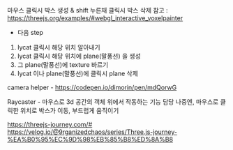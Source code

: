 마우스 클릭시 박스 생성 & shift 누른채 클릭시 박스 삭제
참고 : https://threejs.org/examples/#webgl_interactive_voxelpainter

* 다음 step 
1. lycat 클릭시 해당 위치 알아내기
2. lycat 클릭시 해당 위치에 plane(말풍선) 을 생성
3. 그 plane(말풍선)에 texture 바르기
4. lycat 이나 plane(말풍선)에 클릭시 plane 삭제

camera helper - https://codepen.io/dimorin/pen/mdQorwG

Raycaster - 마우스로 3d 공간의 객체 위에서 작동하는 기능 담당
나중엔, 마우스로 클릭한 위치로 박스가 이동, 부드럽게 움직이기


https://threejs-journey.com/#
https://velog.io/@9rganizedchaos/series/Three.js-journey-%EA%B0%95%EC%9D%98%EB%85%B8%ED%8A%B8